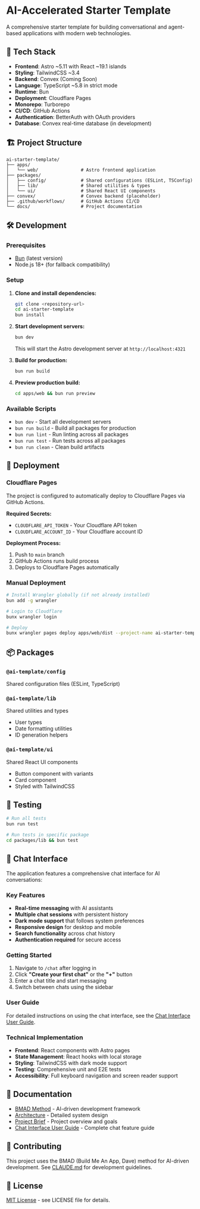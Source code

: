 # AI-Accelerated Starter Template

A comprehensive starter template for building conversational and agent-based applications with modern web technologies.

## 🚀 Tech Stack

- **Frontend**: Astro ~5.11 with React ~19.1 islands
- **Styling**: TailwindCSS ~3.4 
- **Backend**: Convex (Coming Soon)
- **Language**: TypeScript ~5.8 in strict mode
- **Runtime**: Bun
- **Deployment**: Cloudflare Pages
- **Monorepo**: Turborepo
- **CI/CD**: GitHub Actions
- **Authentication**: BetterAuth with OAuth providers
- **Database**: Convex real-time database (in development)

## 🏗️ Project Structure

```
ai-starter-template/
├── apps/
│   └── web/                # Astro frontend application
├── packages/
│   ├── config/             # Shared configurations (ESLint, TSConfig)
│   ├── lib/                # Shared utilities & types
│   └── ui/                 # Shared React UI components
├── convex/                 # Convex backend (placeholder)
├── .github/workflows/      # GitHub Actions CI/CD
└── docs/                   # Project documentation
```

## 🛠️ Development

### Prerequisites

- [Bun](https://bun.sh) (latest version)
- Node.js 18+ (for fallback compatibility)

### Setup

1. **Clone and install dependencies:**
   ```bash
   git clone <repository-url>
   cd ai-starter-template
   bun install
   ```

2. **Start development servers:**
   ```bash
   bun dev
   ```
   This will start the Astro development server at `http://localhost:4321`

3. **Build for production:**
   ```bash
   bun run build
   ```

4. **Preview production build:**
   ```bash
   cd apps/web && bun run preview
   ```

### Available Scripts

- `bun dev` - Start all development servers
- `bun run build` - Build all packages for production
- `bun run lint` - Run linting across all packages
- `bun run test` - Run tests across all packages
- `bun run clean` - Clean build artifacts

## 🚀 Deployment

### Cloudflare Pages

The project is configured to automatically deploy to Cloudflare Pages via GitHub Actions.

**Required Secrets:**
- `CLOUDFLARE_API_TOKEN` - Your Cloudflare API token
- `CLOUDFLARE_ACCOUNT_ID` - Your Cloudflare account ID

**Deployment Process:**
1. Push to `main` branch
2. GitHub Actions runs build process
3. Deploys to Cloudflare Pages automatically

### Manual Deployment

```bash
# Install Wrangler globally (if not already installed)
bun add -g wrangler

# Login to Cloudflare
bunx wrangler login

# Deploy
bunx wrangler pages deploy apps/web/dist --project-name ai-starter-template
```

## 📦 Packages

### `@ai-template/config`
Shared configuration files (ESLint, TypeScript)

### `@ai-template/lib`
Shared utilities and types
- User types
- Date formatting utilities
- ID generation helpers

### `@ai-template/ui`
Shared React UI components
- Button component with variants
- Card component
- Styled with TailwindCSS

## 🧪 Testing

```bash
# Run all tests
bun run test

# Run tests in specific package
cd packages/lib && bun test
```

## 💬 Chat Interface

The application features a comprehensive chat interface for AI conversations:

### Key Features

- **Real-time messaging** with AI assistants
- **Multiple chat sessions** with persistent history
- **Dark mode support** that follows system preferences
- **Responsive design** for desktop and mobile
- **Search functionality** across chat history
- **Authentication required** for secure access

### Getting Started

1. Navigate to `/chat` after logging in
2. Click **"Create your first chat"** or the **"+"** button
3. Enter a chat title and start messaging
4. Switch between chats using the sidebar

### User Guide

For detailed instructions on using the chat interface, see the [Chat Interface User Guide](./docs/user-guide/chat-interface.md).

### Technical Implementation

- **Frontend**: React components with Astro pages
- **State Management**: React hooks with local storage
- **Styling**: TailwindCSS with dark mode support
- **Testing**: Comprehensive unit and E2E tests
- **Accessibility**: Full keyboard navigation and screen reader support

## 📖 Documentation

- [BMAD Method](./CLAUDE.md) - AI-driven development framework
- [Architecture](./docs/architecture.md) - Detailed system design
- [Project Brief](./docs/project-brief.md) - Project overview and goals
- [Chat Interface User Guide](./docs/user-guide/chat-interface.md) - Complete chat feature guide

## 🤝 Contributing

This project uses the BMAD (Build Me An App, Dave) method for AI-driven development. See [CLAUDE.md](./CLAUDE.md) for development guidelines.

## 📄 License

[MIT License](LICENSE) - see LICENSE file for details.
